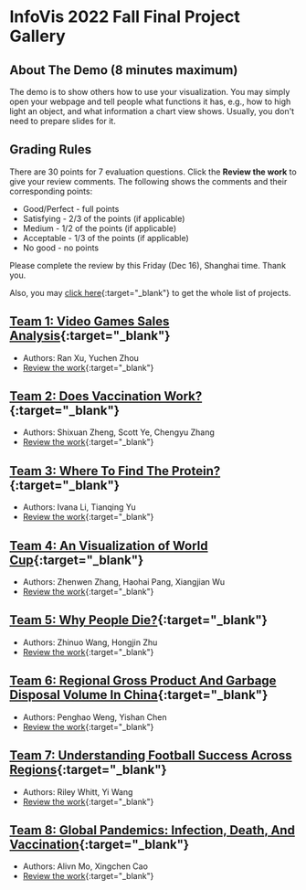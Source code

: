 # InfoVis 2022 Fall Final Project Gallery
## About The Demo (8 minutes maximum)
The demo is to show others how to use your visualization. You may simply open your webpage and tell people what functions it has, e.g., how to high light an object, and what information a chart view shows. Usually, you don't need to prepare slides for it.

## Grading Rules
There are 30 points for 7 evaluation questions. Click the **Review the work** to give your review comments. The following shows the comments and their corresponding points:
- Good/Perfect - full points
- Satisfying - 2/3 of the points (if applicable)
- Medium - 1/2 of the points (if applicable)
- Acceptable - 1/3 of the points (if applicable)
- No good - no points

Please complete the review by this Friday (Dec 16), Shanghai time. Thank you.

Also, you may [click here](https://docs.google.com/spreadsheets/d/1vc1nMsNyUHo0PTrQ5dQWfy8lMZJwz4pnNeK5VVnkSWU/edit?usp=sharing){:target="_blank"} to get the whole list of projects. 

## [Team 1: Video Games Sales Analysis](./team1/vediogame.html){:target="_blank"} 
- Authors: Ran Xu, Yuchen Zhou
- [Review the work](https://forms.gle/AnoaKrfpB1MJMBcFA){:target="_blank"} 

## [Team 2: Does Vaccination Work?](./team2/index.html){:target="_blank"} 
- Authors: Shixuan Zheng, Scott Ye, Chengyu Zhang 
- [Review the work](https://forms.gle/k4E8zAZ87NQyvtj28){:target="_blank"}

## [Team 3: Where To Find The Protein?](./team3/index.html){:target="_blank"} 
- Authors: Ivana Li, Tianqing Yu 
- [Review the work](https://forms.gle/QqkaqkmVqa9CjbPh7){:target="_blank"}

## [Team 4: An Visualization of World Cup](./team4/mainpage/fp.html){:target="_blank"} 
- Authors: Zhenwen Zhang, Haohai Pang, Xiangjian Wu
- [Review the work](https://forms.gle/TqzQG8DjAWLujmHDA){:target="_blank"}

## [Team 5: Why People Die?](./team5/index.html){:target="_blank"} 
- Authors: Zhinuo Wang, Hongjin Zhu 
- [Review the work](https://forms.gle/LKe4Cnh6ZeHqX89e6){:target="_blank"}

## [Team 6: Regional Gross Product And Garbage Disposal Volume In China](./team6/index.html){:target="_blank"} 
- Authors: Penghao Weng, Yishan Chen
- [Review the work](https://forms.gle/HsWPUVVbCAEXS6AfA){:target="_blank"}

## [Team 7: Understanding Football Success Across Regions](./team7/index.html){:target="_blank"} 
- Authors: Riley Whitt, Yi Wang
- [Review the work](https://forms.gle/rZmNTSd6R1ZfjeXt5){:target="_blank"}

## [Team 8: Global Pandemics: Infection, Death, And Vaccination](./team8/index.html){:target="_blank"} 
- Authors: Alivn Mo, Xingchen Cao
- [Review the work](https://forms.gle/NsFxBcTMQNCNizNr5){:target="_blank"}

